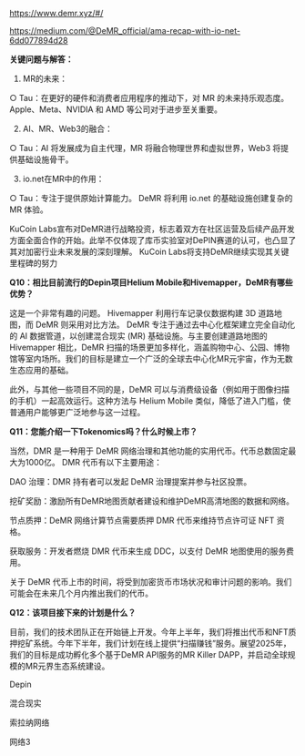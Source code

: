 







https://www.demr.xyz/#/



https://medium.com/@DeMR_official/ama-recap-with-io-net-6dd077894d28

 **关键问题与解答：**

1. MR的未来：

○ Tau：在更好的硬件和消费者应用程序的推动下，对 MR 的未来持乐观态度。 Apple、Meta、NVIDIA 和 AMD 等公司对于进步至关重要。

2. AI、MR、Web3的融合：

○ Tau：AI 将发展成为自主代理，MR 将融合物理世界和虚拟世界，Web3 将提供基础设施骨干。

3. io.net在MR中的作用：

○ Tau：专注于提供原始计算能力。 DeMR 将利用 io.net 的基础设施创建复杂的 MR 体验。

KuCoin Labs宣布对DeMR进行战略投资，标志着双方在社区运营及后续产品开发方面全面合作的开始。此举不仅体现了库币实验室对DePIN赛道的认可，也凸显了其对加密行业未来发展的深刻理解。 KuCoin Labs将支持DeMR继续实现其关键里程碑的努力

**Q10：相比目前流行的Depin项目Helium Mobile和Hivemapper，DeMR有哪些优势？**

这是一个非常有趣的问题。 Hivemapper 利用行车记录仪数据构建 3D 道路地图，而 DeMR 则采用对比方法。 DeMR 专注于通过去中心化框架建立完全自动化的 AI 数据管道，以创建混合现实 (MR) 基础设施。与主要创建道路地图的 Hivemapper 相比，DeMR 扫描的场景更加多样化，涵盖购物中心、公园、博物馆等室内场所。我们的目标是建立一个广泛的全球去中心化MR元宇宙，作为无数生态应用的基础。

此外，与其他一些项目不同的是，DeMR 可以与消费级设备（例如用于图像扫描的手机）一起高效运行。这种方法与 Helium Mobile 类似，降低了进入门槛，使普通用户能够更广泛地参与这一过程。

**Q11：您能介绍一下Tokenomics吗？什么时候上市？**

当然，DMR 是一种用于 DeMR 网络治理和其他功能的实用代币。代币总数固定最大为1000亿。 DMR 代币有以下主要用途：

DAO 治理：DMR 持有者可以发起 DeMR 治理提案并参与社区投票。

挖矿奖励：激励所有DeMR地图贡献者建设和维护DeMR高清地图的数据和网络。

节点质押：DeMR 网络计算节点需要质押 DMR 代币来维持节点许可证 NFT 资格。

获取服务：开发者燃烧 DMR 代币来生成 DDC，以支付 DeMR 地图使用的服务费用。

关于 DeMR 代币上市的时间，将受到加密货币市场状况和审计问题的影响。我们可能会在未来几个月内推出我们的代币。

**Q12：该项目接下来的计划是什么？**

目前，我们的技术团队正在开始链上开发。今年上半年，我们将推出代币和NFT质押挖矿系统。今年下半年，我们计划在线上提供“扫描赚钱”服务。展望2025年，我们的目标是成功孵化多个基于DeMR API服务的MR Killer DAPP，并启动全球规模的MR元界生态系统建设。

Depin

 混合现实

 索拉纳网络

 网络3
